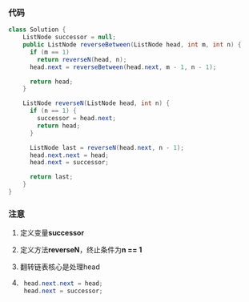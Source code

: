 ### 代码

```java
class Solution {
    ListNode successor = null;
    public ListNode reverseBetween(ListNode head, int m, int n) {
      if (m == 1)
        return reverseN(head, n);
      head.next = reverseBetween(head.next, m - 1, n - 1);

      return head;
    }

    ListNode reverseN(ListNode head, int n) {
      if (n == 1) {
        successor = head.next;
        return head;
      }

      ListNode last = reverseN(head.next, n - 1);
      head.next.next = head;
      head.next = successor;

      return last;
    }
}
```

### 注意

1. 定义变量**successor**

2. 定义方法**reverseN**，终止条件为**n == 1**

3. 翻转链表核心是处理head

4. ```java
    head.next.next = head;
    head.next = successor;
   ```

